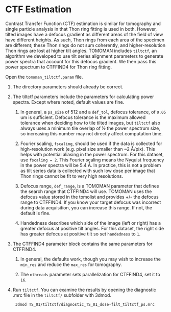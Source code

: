 # CTF Estimation

Contrast Transfer Function (CTF) estimation is similar for tomography and single particle analysis in that Thon ring fitting is used in both.
However, tilted images have a defocus gradient as different areas of the field of view have different heights.
As such, Thon rings from each area of the specimen are different; these Thon rings do not sum coherently, and higher-resolution Thon rings are lost at higher tilt angles.
TOMOMAN includes `tiltctf`, an algorithm we developed to use tilt series alignment parameters to generate power spectra that account for this defocus gradient.
We then pass this power spectrum to CTFFIND4 for Thon ring fitting.

Open the `tomoman_tiltctf.param` file.

1. The directory parameters should already be correct.

2. The tiltctf parameters include the parameters for calculating power spectra.
Except where noted, default values are fine.

    1. In general, a `ps_size` of 512 and a `def_tol`, defocus tolerance, of `0.05` um is sufficient.
    Defocus tolerance is the maximum allowed tolerance when deciding how to tile tilted images, but `tiltctf` also always uses a minimum tile overlap of ½ the power spectrum size, so increasing this number may not directly affect computation time.

    2. Fourier scaling, `fscaling`, should be used if the data is collected for high-resolution work (e.g. pixel size smaller than ~2 Å/pix).
    This helps with potential aliasing in the power spectrum.
    For this dataset, use `fscaling = 2`.
    This Fourier scaling means the Nyquist frequency in the power spectra will be 5.4 Å.
    In practice, this is not a problem as tilt series data is collected with such low dose per image that Thon rings cannot be fit to very high resolutions.

    3. Defocus range, `def_range`, is a TOMOMAN parameter that defines the search range that CTFFIND4 will use.
    TOMOMAN uses the defocus value stored in the tomolist and provides +/- the defocus range to CTFFIND4.
    If you know your target defocus was incorrect during data acquisition, you can increase this range.
    If not, the default is fine.

    4. Handedness describes which side of the image (left or right) has a greater defocus at positive tilt angles.
    For this dataset, the right side has greater defocus at positive tilt so set `handedness` to `1`.

3. The CTFFIND4 parameter block contains the same parameters for CTFFIND4.

    1. In general, the defaults work, though you may wish to increase the `min_res` and reduce the `max_res` for tomography.

    2. The `nthreads` parameter sets parallelization for CTFFIND4, set it to `16`.

4. Run `tiltctf`. You can examine the results by opening the diagnostic .mrc file in the `tiltctf/` subfolder with 3dmod.

        3dmod TS_01/tiltctf/diagnostic_TS_01_dose-filt_tiltctf_ps.mrc
